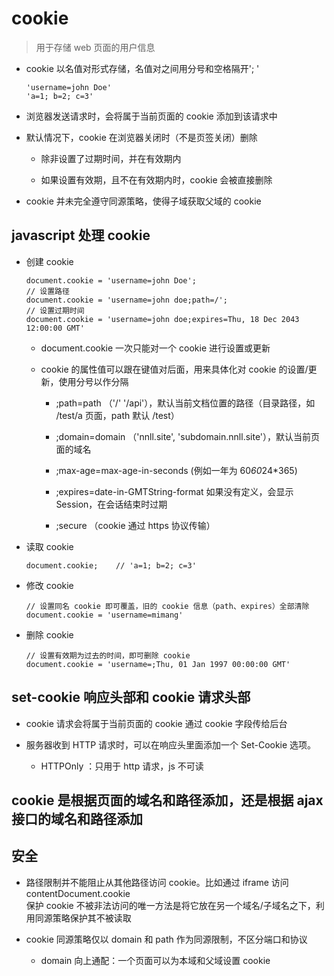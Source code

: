 # cookie

> 用于存储 web 页面的用户信息

* cookie 以名值对形式存储，名值对之间用分号和空格隔开'; '
    ~~~
    'username=john Doe'
    'a=1; b=2; c=3'
    ~~~

* 浏览器发送请求时，会将属于当前页面的 cookie 添加到该请求中

* 默认情况下，cookie 在浏览器关闭时（不是页签关闭）删除
  
    * 除非设置了过期时间，并在有效期内
    
    * 如果设置有效期，且不在有效期内时，cookie 会被直接删除

* cookie 并未完全遵守同源策略，使得子域获取父域的 cookie

## javascript 处理 cookie

* 创建 cookie
    ~~~
    document.cookie = 'username=john Doe';
    // 设置路径
    document.cookie = 'username=john doe;path=/';
    // 设置过期时间
    document.cookie = 'username=john doe;expires=Thu, 18 Dec 2043 12:00:00 GMT'
    ~~~
    * document.cookie 一次只能对一个 cookie 进行设置或更新
    
    * cookie 的属性值可以跟在键值对后面，用来具体化对 cookie 的设置/更新，使用分号以作分隔
        
        * ;path=path （'/' '/api'），默认当前文档位置的路径（目录路径，如 /test/a 页面，path 默认 /test）
        
        * ;domain=domain （'nnll.site', 'subdomain.nnll.site'），默认当前页面的域名
        
        * ;max-age=max-age-in-seconds (例如一年为 60*60*24*365)
        
        * ;expires=date-in-GMTString-format 如果没有定义，会显示 Session，在会话结束时过期
        
        * ;secure （cookie 通过 https 协议传输）

* 读取 cookie
    ~~~
    document.cookie;    // 'a=1; b=2; c=3'
    ~~~

* 修改 cookie
    ~~~
    // 设置同名 cookie 即可覆盖，旧的 cookie 信息（path、expires）全部清除
    document.cookie = 'username=mimang'
    ~~~
    
* 删除 cookie
    ~~~
    // 设置有效期为过去的时间，即可删除 cookie
    document.cookie = 'username=;Thu, 01 Jan 1997 00:00:00 GMT'
    ~~~

## set-cookie 响应头部和 cookie 请求头部

* cookie 请求会将属于当前页面的 cookie 通过 cookie 字段传给后台

* 服务器收到 HTTP 请求时，可以在响应头里面添加一个 Set-Cookie 选项。
    
    * HTTPOnly ：只用于 http 请求，js 不可读

## cookie 是根据页面的域名和路径添加，还是根据 ajax 接口的域名和路径添加

## 安全

* 路径限制并不能阻止从其他路径访问 cookie。比如通过 iframe 访问 contentDocument.cookie  
  保护 cookie 不被非法访问的唯一方法是将它放在另一个域名/子域名之下，利用同源策略保护其不被读取

* cookie 同源策略仅以 domain 和 path 作为同源限制，不区分端口和协议
    
    * domain 向上通配：一个页面可以为本域和父域设置 cookie
